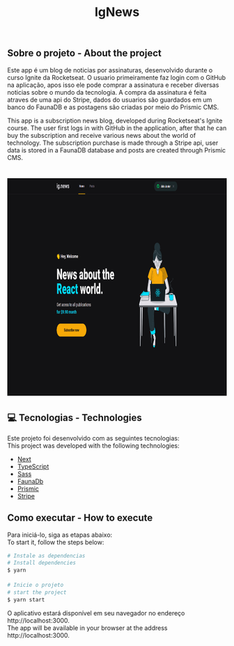 <h1 align="center">
  <strong>IgNews</strong>
</h1>
<br>

## Sobre o projeto - About the project

Este app é um blog de noticias por assinaturas, desenvolvido durante o curso Ignite da Rocketseat. O usuario primeiramente faz login com o GitHub na aplicação, apos isso ele pode comprar a assinatura e receber diversas noticias sobre o mundo da tecnologia. A compra da assinatura é feita atraves de uma api do Stripe, dados do usuarios são guardados em um banco do FaunaDB e as postagens são criadas por meio do Prismic CMS.

This app is a subscription news blog, developed during Rocketseat's Ignite course. The user first logs in with GitHub in the application, after that he can buy the subscription and receive various news about the world of technology. The subscription purchase is made through a Stripe api, user data is stored in a FaunaDB database and posts are created through Prismic CMS.


<h1 align="center" display="flex">
   <img height="500px" src=".github/ignews.png">
</h1>

## :computer: Tecnologias - Technologies 

Este projeto foi desenvolvido com as seguintes tecnologias:
<br>
This project was developed with the following technologies:

- [Next](https://nextjs.org/)
- [TypeScript](https://www.typescriptlang.org/)
- [Sass](https://sass-lang.com/)
- [FaunaDb](https://fauna.com/)
- [Prismic](https://prismic.io/)
- [Stripe](https://www.stripe.com/)
  <br>

## Como executar - How to execute
Para iniciá-lo, siga as etapas abaixo:
<br>
To start it, follow the steps below:

```bash
# Instale as dependencias
# Install dependencies
$ yarn

# Inicie o projeto
# start the project
$ yarn start
```
O aplicativo estará disponível em seu navegador no endereço http://localhost:3000.
<br>
The app will be available in your browser at the address http://localhost:3000.



<br>
